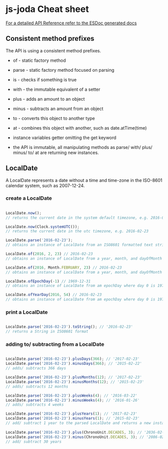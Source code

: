 js-joda Cheat sheet
=============================================

[For a detailed API Reference refer to the ESDoc generated docs](https://doc.esdoc.org/github.com/pithu/js-joda/)  

## Consistent method prefixes

The API is using a consistent method prefixes.

- of - static factory method
- parse - static factory method focused on parsing
- is - checks if something is true
- with - the immutable equivalent of a setter
- plus - adds an amount to an object
- minus - subtracts an amount from an object
- to - converts this object to another type
- at - combines this object with another, such as date.atTime(time)

- instance variables getter omitting the get keyword  
- the API is immutable, all manipulating methods as parse/ with/ plus/ minus/ to/ at are returning new instances.

## LocalDate

A LocalDate represents a date without a time and time-zone in the ISO-8601 calendar system, such as 2007-12-24.

### create a LocalDate

```javascript

LocalDate.now();
// returns the current date in the system default timezone, e.g. 2016-02-23

LocalDate.now(Clock.systemUTC()); 
// returns the current date in the utc timezone, e.g. 2016-02-23

LocalDate.parse('2016-02-23');
// obtains an instance of LocalDate from an ISO8601 formatted text string

LocalDate.of(2016, 2, 23) // 2016-02-23
// obtains an instance of LocalDate from a year, month, and dayOfMonth value

LocalDate.of(2016, Month.FEBRUARY, 23) // 2016-02-23
// obtains an instance of LocalDate from a year, month, and dayOfMonth value

LocalDate.ofEpochDay(-1) // 1969-12-31
// obtains an instance of LocalDate from am epochDay where day 0 is 1970-01-01

LocalDate.ofYearDay(2016, 54) // 2016-02-23
// obtains an instance of LocalDate from am epochDay where day 0 is 1970-01-01

```

### print a LocalDate

```javascript

LocalDate.parse('2016-02-23').toString(); // '2016-02-23'
// returns a String in ISO8601 format

```

### adding to/ subtracting from a LocalDate
 
```javascript

LocalDate.parse('2016-02-23').plusDays(366); // '2017-02-23'
LocalDate.parse('2016-02-23').minusDays(366); // '2015-02-22'
// adds/ subtracts 366 days 

LocalDate.parse('2016-02-23').plusMonths(12); // '2017-02-23'
LocalDate.parse('2016-02-23').minusMonths(12); // '2015-02-23'
// adds/ subtracts 12 months 

LocalDate.parse('2016-02-23').plusWeeks(4); // '2016-03-22'
LocalDate.parse('2016-02-23').minusWeeks(4); // '2016-01-26'
// adds/ subtracts 4 weeks 

LocalDate.parse('2016-02-23').plusYears(1); // '2017-02-23'
LocalDate.parse('2016-02-23').minusYears(1); // '2015-02-23'
// add/ subtract 1 year to the parsed LocalDate and returns a new instance
 
LocalDate.parse('2016-02-23').plus(ChronoUnit.DECADES, 3); // '2036-02-23'
LocalDate.parse('2016-02-23').minus(ChronoUnit.DECADES, 3); // '2086-02-23'
// add/ subtract 30 years  

```
